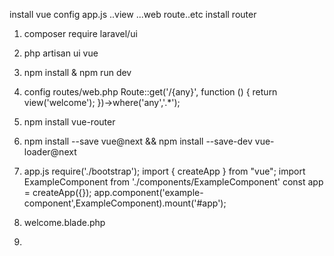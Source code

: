 install vue
config app.js ..view ...web route..etc
install router


1. composer require laravel/ui
2. php artisan ui vue
3. npm install & npm run dev
4. config routes/web.php 
Route::get('/{any}', function () {
    return view('welcome');
})->where('any','.*');
5. npm install vue-router
6. npm install --save vue@next && npm install --save-dev vue-loader@next
7. app.js
require('./bootstrap');
import { createApp } from "vue";
import ExampleComponent from './components/ExampleComponent'
const app = createApp({});
app.component('example-component',ExampleComponent).mount('#app');

8. welcome.blade.php
       <div id="app">   <example-component/> </div>
9. 